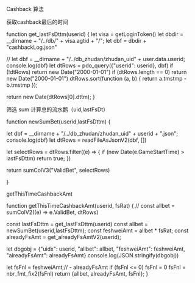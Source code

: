 Cashback 算法

获取cashback最后的时间

function get_lastFsDttm(userid) {
   let visa = getLoginToken()
   let dbdir = __dirname + "/../db/" + visa.agtid + "/";
   let dbf = dbdir + "cashbackLog.json"

   //  let dbf = __dirname + "/../db_zhudan/zhudan_uid" + user.data.userid;
   console.log(dbf)
   let dtRows = pdo_query({"userid": userid}, dbf)
   if (!dtRows)
       return new Date("2000-01-01")
   if (dtRows.length == 0)
       return new Date("2000-01-01")
   dtRows.sort(function (a, b) {
       return a.tmstmp - b.tmstmp
   });

   return new Date(dtRows[0].dttm);
}


筛选 sum 计算总的流水鹅（uid,lastFsDt）

function newSumBet(userid,lastFsDttm) {

   let dbf = __dirname + "/../db_zhudan/zhudan_uid" + userid + ".json";
   console.log(dbf)
   let dtRows = readFileAsJsonV2(dbf, [])

   let selectRows = dtRows.filter((e) => {
       if (new Date(e.GameStartTime) > lastFsDttm)
           return true;
   })

   return sumColV3("ValidBet", selectRows)


}

getThisTimeCashbackAmt

function getThisTimeCashbackAmt(userid, fsRat) {
   // const allbet = sumColV2((e) => e.ValidBet, dtRows)

   const lastFsDttm = get_lastFsDttm(userid)
   const allbet = newSumBet(userid,lastFsDttm);
   const feshweiAmt = allbet * fsRat;
   const alreadyFsAmt = get_alreadyFsAmtV2(userid);

   let dbgobj = {"uidx": userid, "allbet": allbet, "feshweiAmt": feshweiAmt, "alreadyFsAmt": alreadyFsAmt}
   console.log(JSON.stringify(dbgobj))

   let fsFnl = feshweiAmt;//  - alreadyFsAmt
   if (fsFnl <= 0)
       fsFnl = 0
   fsFnl = nbr_fmt_fix2(fsFnl)
   return {allbet, alreadyFsAmt, fsFnl};
}

